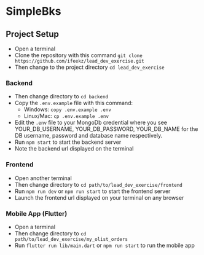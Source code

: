 # SimpleBks

## Project Setup
* Open a terminal
* Clone the repository with this command `git clone https://github.com/ifeekz/lead_dev_exercise.git`
* Then change to the project directory `cd lead_dev_exercise`

### Backend
* Then change directory to `cd backend`
* Copy the `.env.example` file with this command:
    * Windows: `copy .env.example .env`
    * Linux/Mac: `cp .env.example .env`
* Edit the `.env` file to your MongoDb credential where you see YOUR_DB_USERNAME, YOUR_DB_PASSWORD, YOUR_DB_NAME for the DB username, password and database name respectively.
* Run `npm start` to start the backend server
* Note the backend url displayed on the terminal

### Frontend
* Open another terminal
* Then change directory to `cd path/to/lead_dev_exercise/frontend`
* Run `npm run dev` or `npm run start` to start the frontend server
* Launch the frontend url displayed on your terminal on any browser

### Mobile App (Flutter)
* Open a terminal
* Then change directory to `cd path/to/lead_dev_exercise/my_olist_orders`
* Run `flutter run lib/main.dart` or `npm run start` to run the mobile app
